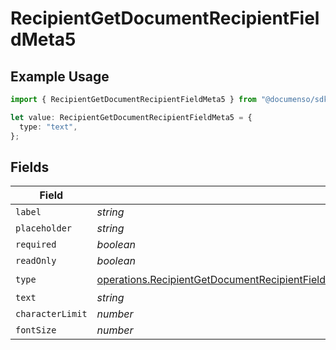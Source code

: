 # RecipientGetDocumentRecipientFieldMeta5

## Example Usage

```typescript
import { RecipientGetDocumentRecipientFieldMeta5 } from "@documenso/sdk-typescript/models/operations";

let value: RecipientGetDocumentRecipientFieldMeta5 = {
  type: "text",
};
```

## Fields

| Field                                                                                                                                                                                                                    | Type                                                                                                                                                                                                                     | Required                                                                                                                                                                                                                 | Description                                                                                                                                                                                                              |
| ------------------------------------------------------------------------------------------------------------------------------------------------------------------------------------------------------------------------ | ------------------------------------------------------------------------------------------------------------------------------------------------------------------------------------------------------------------------ | ------------------------------------------------------------------------------------------------------------------------------------------------------------------------------------------------------------------------ | ------------------------------------------------------------------------------------------------------------------------------------------------------------------------------------------------------------------------ |
| `label`                                                                                                                                                                                                                  | *string*                                                                                                                                                                                                                 | :heavy_minus_sign:                                                                                                                                                                                                       | N/A                                                                                                                                                                                                                      |
| `placeholder`                                                                                                                                                                                                            | *string*                                                                                                                                                                                                                 | :heavy_minus_sign:                                                                                                                                                                                                       | N/A                                                                                                                                                                                                                      |
| `required`                                                                                                                                                                                                               | *boolean*                                                                                                                                                                                                                | :heavy_minus_sign:                                                                                                                                                                                                       | N/A                                                                                                                                                                                                                      |
| `readOnly`                                                                                                                                                                                                               | *boolean*                                                                                                                                                                                                                | :heavy_minus_sign:                                                                                                                                                                                                       | N/A                                                                                                                                                                                                                      |
| `type`                                                                                                                                                                                                                   | [operations.RecipientGetDocumentRecipientFieldMetaDocumentsRecipientsResponse200ApplicationJSONType](../../models/operations/recipientgetdocumentrecipientfieldmetadocumentsrecipientsresponse200applicationjsontype.md) | :heavy_check_mark:                                                                                                                                                                                                       | N/A                                                                                                                                                                                                                      |
| `text`                                                                                                                                                                                                                   | *string*                                                                                                                                                                                                                 | :heavy_minus_sign:                                                                                                                                                                                                       | N/A                                                                                                                                                                                                                      |
| `characterLimit`                                                                                                                                                                                                         | *number*                                                                                                                                                                                                                 | :heavy_minus_sign:                                                                                                                                                                                                       | N/A                                                                                                                                                                                                                      |
| `fontSize`                                                                                                                                                                                                               | *number*                                                                                                                                                                                                                 | :heavy_minus_sign:                                                                                                                                                                                                       | N/A                                                                                                                                                                                                                      |